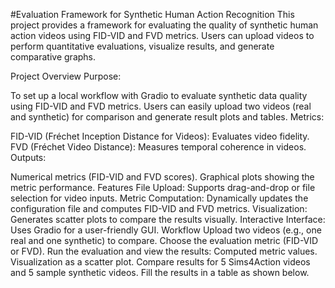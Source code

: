 #Evaluation Framework for Synthetic Human Action Recognition
This project provides a framework for evaluating the quality of synthetic human action videos using FID-VID and FVD metrics. Users can upload videos to perform quantitative evaluations, visualize results, and generate comparative graphs.

Project Overview
Purpose:

To set up a local workflow with Gradio to evaluate synthetic data quality using FID-VID and FVD metrics.
Users can easily upload two videos (real and synthetic) for comparison and generate result plots and tables.
Metrics:

FID-VID (Fréchet Inception Distance for Videos): Evaluates video fidelity.
FVD (Fréchet Video Distance): Measures temporal coherence in videos.
Outputs:

Numerical metrics (FID-VID and FVD scores).
Graphical plots showing the metric performance.
Features
File Upload: Supports drag-and-drop or file selection for video inputs.
Metric Computation: Dynamically updates the configuration file and computes FID-VID and FVD metrics.
Visualization: Generates scatter plots to compare the results visually.
Interactive Interface: Uses Gradio for a user-friendly GUI.
Workflow
Upload two videos (e.g., one real and one synthetic) to compare.
Choose the evaluation metric (FID-VID or FVD).
Run the evaluation and view the results:
Computed metric values.
Visualization as a scatter plot.
Compare results for 5 Sims4Action videos and 5 sample synthetic videos. Fill the results in a table as shown below.
